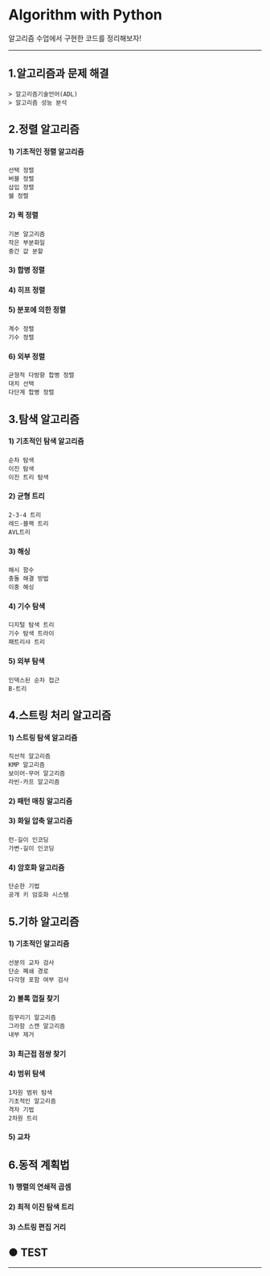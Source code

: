# Algorithm with Python
알고리즘 수업에서 구현한 코드를 정리해보자!

---

## 1.알고리즘과 문제 해결
    > 알고리즘기술언어(ADL)
    > 알고리즘 성능 분석


## 2.정렬 알고리즘
  #### 1) 기초적인 정렬 알고리즘
    선택 정렬
    버블 정렬
    삽입 정렬
    쉘 정렬
  #### 2) 퀵 정렬
    기본 알고리즘
    작은 부분화일
    중간 값 분할    
  #### 3) 합병 정렬
  #### 4) 히프 정렬
  #### 5) 분포에 의한 정렬
    계수 정렬
    기수 정렬
  #### 6) 외부 정렬
    균형적 다방향 합병 정렬
    대치 선택
    다단계 합병 정렬


## 3.탐색 알고리즘
  #### 1) 기초적인 탐색 알고리즘
    순차 탐색
    이진 탐색
    이진 트리 탐색
    
  #### 2) 균형 트리
    2-3-4 트리
    레드-블랙 트리
    AVL트리
    
  #### 3) 해싱
    해시 함수
    충돌 해결 방법
    이중 해싱

  #### 4) 기수 탐색
    디지털 탐색 트리
    기수 탐색 트라이
    패트리샤 트리
  
  #### 5) 외부 탐색
    인덱스된 순차 접근
    B-트리


## 4.스트링 처리 알고리즘
  #### 1) 스트링 탐색 알고리즘
    직선적 알고리즘
    KMP 알고리즘
    보이어-무어 알고리즘
    라빈-카프 알고리즘

  #### 2) 패턴 매칭 알고리즘

  #### 3) 화일 압축 알고리즘
    런-길이 인코딩
    가변-길이 인코딩

  #### 4) 암호화 알고리즘
    단순한 기법
    공개 키 암호화 시스템

## 5.기하 알고리즘
  #### 1) 기초적인 알고리즘
    선분의 교차 검사
    단순 폐쇄 경로
    다각형 포함 여부 검사
    
  #### 2) 볼록 껍질 찾기
    짐꾸리기 알고리즘
    그라함 스캔 알고리즘
    내부 제거
  
  #### 3) 최근접 점쌍 찾기
  
  #### 4) 범위 탐색
    1차원 범위 탐색
    기초적인 알고리즘
    격자 기법
    2차원 트리
  
  #### 5) 교차
  
  
## 6.동적 계획법
  #### 1) 행렬의 연쇄적 곱셈
  #### 2) 최적 이진 탐색 트리
  #### 3) 스트링 편집 거리



## ● TEST


----
